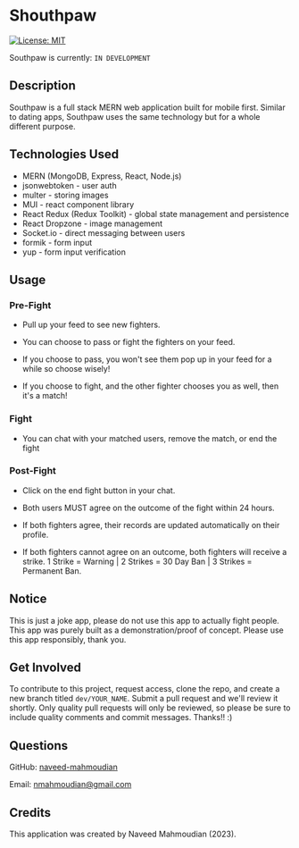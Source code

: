 # Shouthpaw

[![License: MIT](https://img.shields.io/badge/License-MIT-yellow.svg)](https://opensource.org/licenses/MIT)

Southpaw is currently: `IN DEVELOPMENT`

## Description

Southpaw is a full stack MERN web application built for mobile first. Similar to dating apps, Southpaw uses the same technology but for a whole different purpose.

## Technologies Used

- MERN (MongoDB, Express, React, Node.js)
- jsonwebtoken - user auth
- multer - storing images
- MUI - react component library
- React Redux (Redux Toolkit) - global state management and persistence
- React Dropzone - image management
- Socket.io - direct messaging between users
- formik - form input
- yup - form input verification

## Usage

### Pre-Fight

- Pull up your feed to see new fighters.

- You can choose to pass or fight the fighters on your feed.

- If you choose to pass, you won't see them pop up in your feed for a while so choose wisely!

- If you choose to fight, and the other fighter chooses you as well, then it's a match!

### Fight

- You can chat with your matched users, remove the match, or end the fight

### Post-Fight

- Click on the end fight button in your chat.

- Both users MUST agree on the outcome of the fight within 24 hours.

- If both fighters agree, their records are updated automatically on their profile.

- If both fighters cannot agree on an outcome, both fighters will receive a strike. 1 Strike = Warning | 2 Strikes = 30 Day Ban | 3 Strikes = Permanent Ban.

## Notice

This is just a joke app, please do not use this app to actually fight people. This app was purely built as a demonstration/proof of concept. Please use this app responsibly, thank you.

## Get Involved

To contribute to this project, request access, clone the repo, and create a new branch titled `dev/YOUR_NAME`. Submit a pull request and we'll review it shortly. Only quality pull requests will only be reviewed, so please be sure to include quality comments and commit messages. Thanks!! :)

## Questions

GitHub: [naveed-mahmoudian](https://www.github.com/naveed-mahmoudian/)

Email: nmahmoudian@gmail.com

## Credits

This application was created by Naveed Mahmoudian (2023).
